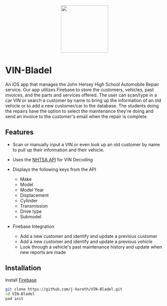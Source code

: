 ### <p align="center"><img width = "150px" height="150px" src="https://raw.githubusercontent.com/j-koreth/VIN-Bladel/master/VIN-Bladel/Assets.xcassets/AppIcon.appiconset/Icon-App-83.5x83.5%402x.png"></p>

# VIN-Bladel
An iOS app that manages the John Hersey High School Automobile Repair service.
Our app utilizes Firebase to store the customers, vehicles, past invoices, and the parts and services offered. The user can scan/type in a car VIN or search a customer by name to bring up the information of an old vehicle or to add a new customer/car to the database. The students doing the repairs have the option to select the maintenance they're doing and send an invoice to the customer's email when the repair is complete. 

## Features
* Scan or manually input a VIN or even look up an old customer by name to pull up their information and their vehicle.
* Uses the [NHTSA API](https://vpic.nhtsa.dot.gov/api/) for VIN Decoding
 * Displays the following keys from the API
   * Make
   * Model 
   * Model Year
   * Displacement
   * Cylinder
   * Transmission
   * Drive type
   * Submodel
   
* Firebase Integration
  * Add a new customer and identify and update a previous customer
  * Add a new customer and identify and update a previous vehicle
  * Look through a vehicle's past maintenance history and update when new reports are made
  

## Installation
Install [Firebase](https://firebase.google.com/docs/ios/setup#add_the_sdk) 

``` sh
git clone https://github.com/j-koreth/VIN-Bladel.git
cd VIN-Bladel
pod init
```
